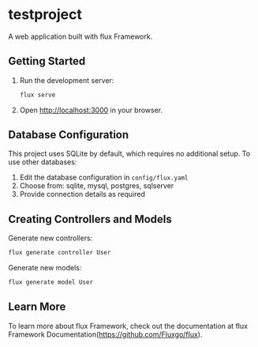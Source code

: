 # testproject

A web application built with flux Framework.

## Getting Started

1. Run the development server:
   
   ```bash
   flux serve
   ```

2. Open [http://localhost:3000](http://localhost:3000) in your browser.

## Database Configuration

This project uses SQLite by default, which requires no additional setup. To use other databases:

1. Edit the database configuration in `config/flux.yaml`
2. Choose from: sqlite, mysql, postgres, sqlserver
3. Provide connection details as required

## Creating Controllers and Models

Generate new controllers:

```bash
flux generate controller User
```

Generate new models:

```bash
flux generate model User
```

## Learn More

To learn more about flux Framework, check out the documentation at flux Framework Documentation(https://github.com/Fluxgo/flux).

